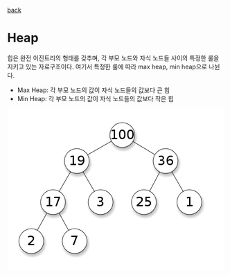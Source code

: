 [back](../README.md)

# Heap

힙은 완전 이진트리의 형태를 갖추며, 각 부모 노드와 자식 노드들 사이의 특정한 룰을 지키고 있는 자료구조이다. 여기서 특정한 룰에 따라 max heap, min heap으로 나뉜다.
- Max Heap: 각 부모 노드의 값이 자식 노드들의 값보다 큰 힙
- Min Heap: 각 부모 노드의 값이 자식 노드들의 값보다 작은 힙

![heap](./heap.png)

